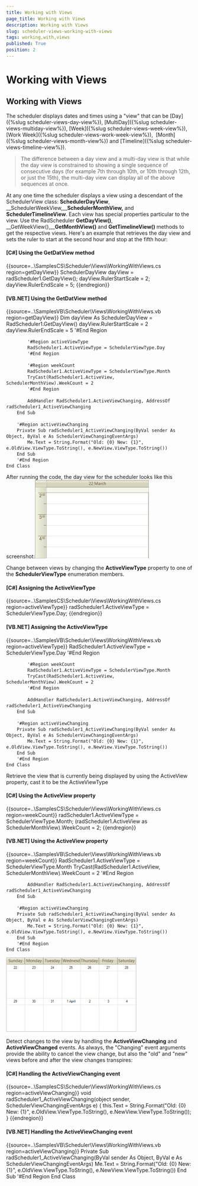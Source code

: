```yaml
---
title: Working with Views
page_title: Working with Views
description: Working with Views
slug: scheduler-views-working-with-views
tags: working,with,views
published: True
position: 2
---
```


# Working with Views



## Working with Views

The scheduler displays dates and times using a "view" that can be
          [Day]({%slug scheduler-views-day-view%}),
          [MultiDay]({%slug scheduler-views-multiday-view%}),
          [Week]({%slug scheduler-views-week-view%}), 
          [Work Week]({%slug scheduler-views-work-week-view%}), 
          [Month]({%slug scheduler-views-month-view%}) and
          [Timeline]({%slug scheduler-views-timeline-view%}).
        

>The difference between a day view and a multi-day view is that while the day view is constrained to showing a single sequence of
            consecutive days (for example 7th through 10th, or 10th through 12th, or just the 15th), the multi-day view can display all of the above sequences at once.
          

At any one time the scheduler displays a view using a descendant of the SchedulerView class: __SchedulerDayView__,
          __SchedulerWeekView,____SchedulerMonthView,__ and __SchedulerTimelineView__.
          Each view has special properties particular to the view. Use the RadScheduler __GetDayView()__, __GetWeekView(),____GetMonthView()__ and __GetTimelineView()__ methods to get the respective views. Here's an
          example that retrieves the day view and sets the ruler to start at the second hour and stop at the fifth hour:
        

#### __[C#] Using the GetDatView method__

{{source=..\SamplesCS\Scheduler\Views\WorkingWithViews.cs region=getDayView}}
	            SchedulerDayView dayView = radScheduler1.GetDayView();
	            dayView.RulerStartScale = 2;
	            dayView.RulerEndScale = 5;
	{{endregion}}



#### __[VB.NET] Using the GetDatView method__

{{source=..\SamplesVB\Scheduler\Views\WorkingWithViews.vb region=getDayView}}
	        Dim dayView As SchedulerDayView = RadScheduler1.GetDayView()
	        dayView.RulerStartScale = 2
	        dayView.RulerEndScale = 5
	        '#End Region
	
	        '#Region activeViewType
	        RadScheduler1.ActiveViewType = SchedulerViewType.Day
	        '#End Region
	
	        '#Region weekCount
	        RadScheduler1.ActiveViewType = SchedulerViewType.Month
	        TryCast(RadScheduler1.ActiveView, SchedulerMonthView).WeekCount = 2
	        '#End Region
	
	        AddHandler RadScheduler1.ActiveViewChanging, AddressOf radScheduler1_ActiveViewChanging
	    End Sub
	
	    '#Region activeViewChanging
	    Private Sub radScheduler1_ActiveViewChanging(ByVal sender As Object, ByVal e As SchedulerViewChangingEventArgs)
	        Me.Text = String.Format("Old: {0} New: {1}", e.OldView.ViewType.ToString(), e.NewView.ViewType.ToString())
	    End Sub
	    '#End Region
	End Class



After running the code, the day view for the scheduler looks like this screenshot:![scheduler-views-working-with-views 001](images/scheduler-views-working-with-views001.png)

Change between views by changing the __ActiveViewType__ property to one of the __SchedulerViewType__ enumeration members.
        

#### __[C#] Assigning the ActiveViewType__

{{source=..\SamplesCS\Scheduler\Views\WorkingWithViews.cs region=activeViewType}}
	            radScheduler1.ActiveViewType = SchedulerViewType.Day;
	{{endregion}}



#### __[VB.NET] Assigning the ActiveViewType__

{{source=..\SamplesVB\Scheduler\Views\WorkingWithViews.vb region=activeViewType}}
	        RadScheduler1.ActiveViewType = SchedulerViewType.Day
	        '#End Region
	
	        '#Region weekCount
	        RadScheduler1.ActiveViewType = SchedulerViewType.Month
	        TryCast(RadScheduler1.ActiveView, SchedulerMonthView).WeekCount = 2
	        '#End Region
	
	        AddHandler RadScheduler1.ActiveViewChanging, AddressOf radScheduler1_ActiveViewChanging
	    End Sub
	
	    '#Region activeViewChanging
	    Private Sub radScheduler1_ActiveViewChanging(ByVal sender As Object, ByVal e As SchedulerViewChangingEventArgs)
	        Me.Text = String.Format("Old: {0} New: {1}", e.OldView.ViewType.ToString(), e.NewView.ViewType.ToString())
	    End Sub
	    '#End Region
	End Class



Retrieve the view that is currently being displayed by using the ActiveView property, cast it to be the ActiveViewType

#### __[C#] Using the ActiveView property__

{{source=..\SamplesCS\Scheduler\Views\WorkingWithViews.cs region=weekCount}}
	            radScheduler1.ActiveViewType = SchedulerViewType.Month;
	            (radScheduler1.ActiveView as SchedulerMonthView).WeekCount = 2;
	{{endregion}}



#### __[VB.NET] Using the ActiveView property__

{{source=..\SamplesVB\Scheduler\Views\WorkingWithViews.vb region=weekCount}}
	        RadScheduler1.ActiveViewType = SchedulerViewType.Month
	        TryCast(RadScheduler1.ActiveView, SchedulerMonthView).WeekCount = 2
	        '#End Region
	
	        AddHandler RadScheduler1.ActiveViewChanging, AddressOf radScheduler1_ActiveViewChanging
	    End Sub
	
	    '#Region activeViewChanging
	    Private Sub radScheduler1_ActiveViewChanging(ByVal sender As Object, ByVal e As SchedulerViewChangingEventArgs)
	        Me.Text = String.Format("Old: {0} New: {1}", e.OldView.ViewType.ToString(), e.NewView.ViewType.ToString())
	    End Sub
	    '#End Region
	End Class

![scheduler-views-working-with-views 002](images/scheduler-views-working-with-views002.png)

Detect changes to the view by handling the __ActiveViewChanging__ and __ActiveViewChanged__ events. As always, the "Changing" event arguments provide the ability to cancel the view change, but also the "old" and "new" views before and after the view changes transpires:
        

#### __[C#] Handling the ActiveViewChanging event__

{{source=..\SamplesCS\Scheduler\Views\WorkingWithViews.cs region=activeViewChanging}}
	        void radScheduler1_ActiveViewChanging(object sender, SchedulerViewChangingEventArgs e)
	        {
	            this.Text = String.Format("Old: {0} New: {1}",
	            e.OldView.ViewType.ToString(), e.NewView.ViewType.ToString());
	        }
	{{endregion}}



#### __[VB.NET] Handling the ActiveViewChanging event__

{{source=..\SamplesVB\Scheduler\Views\WorkingWithViews.vb region=activeViewChanging}}
	    Private Sub radScheduler1_ActiveViewChanging(ByVal sender As Object, ByVal e As SchedulerViewChangingEventArgs)
	        Me.Text = String.Format("Old: {0} New: {1}", e.OldView.ViewType.ToString(), e.NewView.ViewType.ToString())
	    End Sub
	    '#End Region
	End Class


